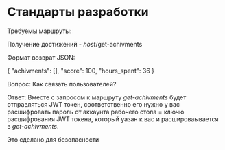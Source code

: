# Стандарты разработки

Требуемы маршруты:

Получение достижений - *host*/get-achivments

Формат возврат JSON:


{
  "achivments": [],
  "score": 100,
  "hours_spent": 36
}


Вопрос: Как связать пользователей?

Ответ: Вместе с запросом к маршруту *get-achivments* будет отправляться JWT токен, соответственно его нужно у вас расшифровать пароль от аккаунта рабочего стола = ключю расшифрования JWT токена, который уазан к вас и расшироваывается в *get-achivments*.

Это сделано для безопасности
